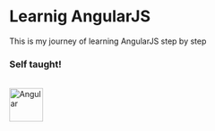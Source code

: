 <h1>Learnig AngularJS</h1>
This is my journey of learning AngularJS step by step <br>
<h3>Self taught!</h3>
<br>
<img src="https://angular.io/assets/images/logos/angular/angular.svg" alt="Angular" width="60" height="60">
